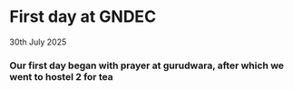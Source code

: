 # First day at GNDEC
30th July 2025
### Our first day began with prayer at gurudwara, after which we went to hostel 2 for tea
